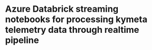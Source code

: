 # Azure Databrick streaming notebooks for processing kymeta telemetry data through realtime pipeline
